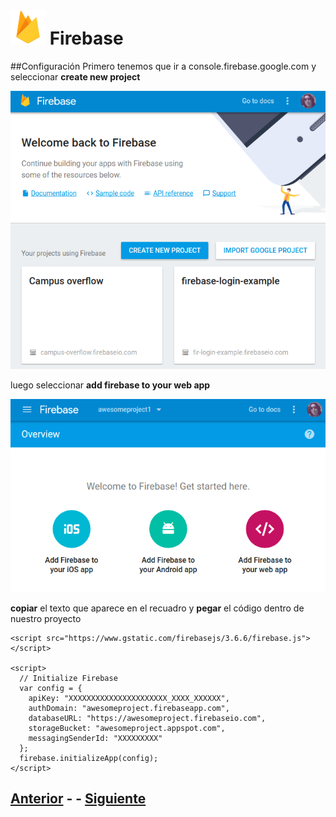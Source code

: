 # ![Firebase logo](imgs/firebase.png) Firebase
##Configuración
Primero tenemos que ir a console.firebase.google.com y seleccionar **create new project**

![new project](imgs/20170122-190051.png)

luego seleccionar **add firebase to your web app**

![add firebase](imgs/20170122-190631.png)

**copiar** el texto que aparece en el recuadro y **pegar** el código dentro de nuestro proyecto

~~~
<script src="https://www.gstatic.com/firebasejs/3.6.6/firebase.js"></script>

<script>
  // Initialize Firebase
  var config = {
    apiKey: "XXXXXXXXXXXXXXXXXXXXXX_XXXX_XXXXXX",
    authDomain: "awesomeproject.firebaseapp.com",
    databaseURL: "https://awesomeproject.firebaseio.com",
    storageBucket: "awesomeproject.appspot.com",
    messagingSenderId: "XXXXXXXXX"
  };
  firebase.initializeApp(config);
</script>
~~~


## [Anterior](index.md) - - [Siguiente](page2.md)
